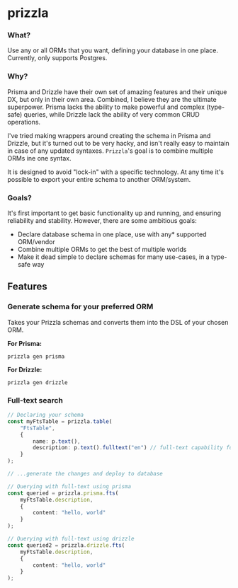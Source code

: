 # prizzla

### What?

Use any or all ORMs that you want, defining your database in one place. Currently, only supports Postgres.

### Why?

Prisma and Drizzle have their own set of amazing features and their unique DX, but only in their own area. Combined,
I believe they are the ultimate superpower. Prisma lacks the ability to make powerful and complex (type-safe) queries,
while Drizzle lack the ability of very common CRUD operations.

I've tried making wrappers around creating the schema in Prisma and Drizzle, but it's turned out to be very hacky,
and isn't really easy to maintain in case of any updated syntaxes. `Prizzla`'s goal is to combine multiple ORMs ine one
syntax.

It is designed to avoid "lock-in" with a specific technology. At any time it's possible to export your entire
schema to another ORM/system.

### Goals?

It's first important to get basic functionality up and running, and ensuring reliability and stability.
However, there are some ambitious goals:

* Declare database schema in one place, use with any* supported ORM/vendor
* Combine multiple ORMs to get the best of multiple worlds
* Make it dead simple to declare schemas for many use-cases, in a type-safe way

## Features

### **Generate schema for your preferred ORM**

Takes your Prizzla schemas and converts them into the DSL of your chosen ORM.

**For Prisma:**

```
prizzla gen prisma
```

**For Drizzle:**

```
prizzla gen drizzle
```

### Full-text search

```typescript
// Declaring your schema
const myFtsTable = prizzla.table(
    "FtsTable",
    {
        name: p.text(),
        description: p.text().fulltext("en") // full-text capability for english
    }
);

// ...generate the changes and deploy to database

// Querying with full-text using prisma
const queried = prizzla.prisma.fts(
    myFtsTable.description,
    {
        content: "hello, world"
    }
);

// Querying with full-text using drizzle
const queried2 = prizzla.drizzle.fts(
    myFtsTable.description,
    {
        content: "hello, world"
    }
);
```
